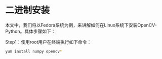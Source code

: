 # 二进制安装

本文中，我们将以Fedora系统为例，来讲解如何在Linux系统下安装OpenCV-Python。具体步骤如下：

Step1：使用root用户在终端执行如下命令：
```bash
yum install numpy opencv*
```